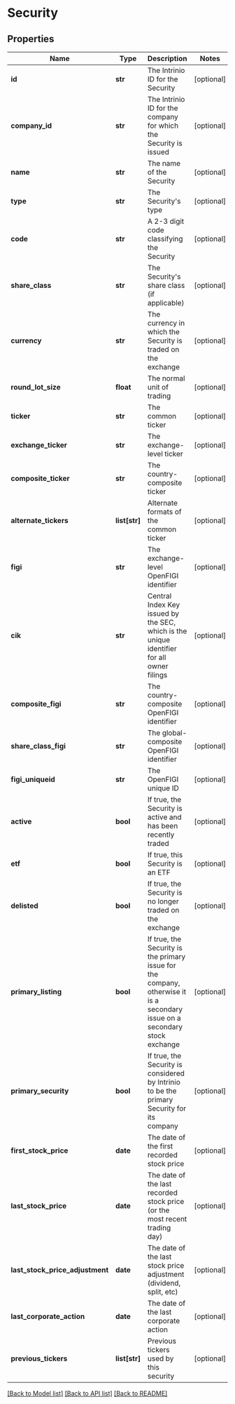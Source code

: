# Security

## Properties
Name | Type | Description | Notes
------------ | ------------- | ------------- | -------------
**id** | **str** | The Intrinio ID for the Security | [optional] 
**company_id** | **str** | The Intrinio ID for the company for which the Security is issued | [optional] 
**name** | **str** | The name of the Security | [optional] 
**type** | **str** | The Security&#39;s type | [optional] 
**code** | **str** | A 2-3 digit code classifying the Security | [optional] 
**share_class** | **str** | The Security&#39;s share class (if applicable) | [optional] 
**currency** | **str** | The currency in which the Security is traded on the exchange | [optional] 
**round_lot_size** | **float** | The normal unit of trading | [optional] 
**ticker** | **str** | The common ticker | [optional] 
**exchange_ticker** | **str** | The exchange-level ticker | [optional] 
**composite_ticker** | **str** | The country-composite ticker | [optional] 
**alternate_tickers** | **list[str]** | Alternate formats of the common ticker | [optional] 
**figi** | **str** | The exchange-level OpenFIGI identifier | [optional] 
**cik** | **str** | Central Index Key issued by the SEC, which is the unique identifier for all owner filings | [optional] 
**composite_figi** | **str** | The country-composite OpenFIGI identifier | [optional] 
**share_class_figi** | **str** | The global-composite OpenFIGI identifier | [optional] 
**figi_uniqueid** | **str** | The OpenFIGI unique ID | [optional] 
**active** | **bool** | If true, the Security is active and has been recently traded | [optional] 
**etf** | **bool** | If true, this Security is an ETF | [optional] 
**delisted** | **bool** | If true, the Security is no longer traded on the exchange | [optional] 
**primary_listing** | **bool** | If true, the Security is the primary issue for the company, otherwise it is a secondary issue on a secondary stock exchange | [optional] 
**primary_security** | **bool** | If true, the Security is considered by Intrinio to be the primary Security for its company | [optional] 
**first_stock_price** | **date** | The date of the first recorded stock price | [optional] 
**last_stock_price** | **date** | The date of the last recorded stock price (or the most recent trading day) | [optional] 
**last_stock_price_adjustment** | **date** | The date of the last stock price adjustment (dividend, split, etc) | [optional] 
**last_corporate_action** | **date** | The date of the last corporate action | [optional] 
**previous_tickers** | **list[str]** | Previous tickers used by this security | [optional] 

[[Back to Model list]](../README.md#documentation-for-models) [[Back to API list]](../README.md#documentation-for-api-endpoints) [[Back to README]](../README.md)


